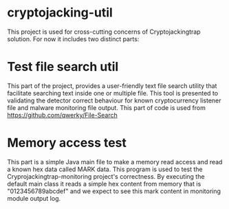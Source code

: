 # cryptojacking-util
This project is used for cross-cutting concerns of Cryptojackingtrap solution. 
For now it includes two distinct parts:

# Test file search util
This part of the project, provides a user-friendly text file search utility that facilitate searching text inside 
one or multiple file. This tool is presented to validating the detector correct behaviour for  known cryptocurrency 
listener file and malware monitoring file output. This part of code is used from 
https://github.com/qwerky/File-Search

# Memory access test
This part is a simple Java main file to make a memory read access and read a known 
hex data called MARK data. This program is used to test the Cryprojackingtrap-monitoring 
project's correctness. By executing the default main class it reads a simple hex content from memory that is 
"0123456789abcdef" and we expect to see this 
mark content in
monitoring module output log.

